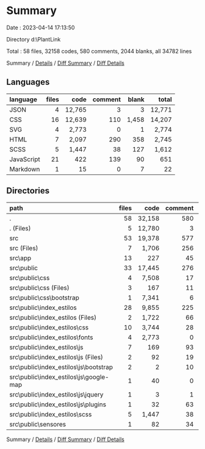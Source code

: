 # Summary

Date : 2023-04-14 17:13:50

Directory d:\\PlantLink

Total : 58 files,  32158 codes, 580 comments, 2044 blanks, all 34782 lines

Summary / [Details](details.md) / [Diff Summary](diff.md) / [Diff Details](diff-details.md)

## Languages
| language | files | code | comment | blank | total |
| :--- | ---: | ---: | ---: | ---: | ---: |
| JSON | 4 | 12,765 | 3 | 3 | 12,771 |
| CSS | 16 | 12,639 | 110 | 1,458 | 14,207 |
| SVG | 4 | 2,773 | 0 | 1 | 2,774 |
| HTML | 7 | 2,097 | 290 | 358 | 2,745 |
| SCSS | 5 | 1,447 | 38 | 127 | 1,612 |
| JavaScript | 21 | 422 | 139 | 90 | 651 |
| Markdown | 1 | 15 | 0 | 7 | 22 |

## Directories
| path | files | code | comment | blank | total |
| :--- | ---: | ---: | ---: | ---: | ---: |
| . | 58 | 32,158 | 580 | 2,044 | 34,782 |
| . (Files) | 5 | 12,780 | 3 | 10 | 12,793 |
| src | 53 | 19,378 | 577 | 2,034 | 21,989 |
| src (Files) | 7 | 1,706 | 256 | 226 | 2,188 |
| src\\app | 13 | 227 | 45 | 56 | 328 |
| src\\public | 33 | 17,445 | 276 | 1,752 | 19,473 |
| src\\public\\css | 4 | 7,508 | 17 | 845 | 8,370 |
| src\\public\\css (Files) | 3 | 167 | 11 | 42 | 220 |
| src\\public\\css\\bootstrap | 1 | 7,341 | 6 | 803 | 8,150 |
| src\\public\\index_estilos | 28 | 9,855 | 225 | 889 | 10,969 |
| src\\public\\index_estilos (Files) | 2 | 1,722 | 66 | 288 | 2,076 |
| src\\public\\index_estilos\\css | 10 | 3,744 | 28 | 441 | 4,213 |
| src\\public\\index_estilos\\fonts | 4 | 2,773 | 0 | 1 | 2,774 |
| src\\public\\index_estilos\\js | 7 | 169 | 93 | 32 | 294 |
| src\\public\\index_estilos\\js (Files) | 2 | 92 | 19 | 17 | 128 |
| src\\public\\index_estilos\\js\\bootstrap | 2 | 2 | 10 | 0 | 12 |
| src\\public\\index_estilos\\js\\google-map | 1 | 40 | 0 | 0 | 40 |
| src\\public\\index_estilos\\js\\jquery | 1 | 3 | 1 | 1 | 5 |
| src\\public\\index_estilos\\js\\plugins | 1 | 32 | 63 | 14 | 109 |
| src\\public\\index_estilos\\scss | 5 | 1,447 | 38 | 127 | 1,612 |
| src\\public\\sensores | 1 | 82 | 34 | 18 | 134 |

Summary / [Details](details.md) / [Diff Summary](diff.md) / [Diff Details](diff-details.md)